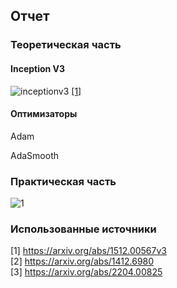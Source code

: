 ## Отчет
### Теоретическая часть
#### Inception V3 
![inceptionv3](https://production-media.paperswithcode.com/methods/inceptionv3onc--oview_vjAbOfw.png)
[[1]](https://arxiv.org/abs/1512.00567v3)
#### Оптимизаторы 
Adam  

AdaSmooth
### Практическая часть
![1](https://user-images.githubusercontent.com/43996253/209945523-a2478f9e-ea99-4619-b3c3-b5ee635a2b1b.PNG)
### Использованные источники
[1]  https://arxiv.org/abs/1512.00567v3  
[2]  https://arxiv.org/abs/1412.6980  
[3]  https://arxiv.org/abs/2204.00825  
